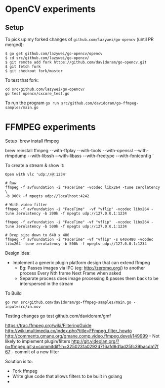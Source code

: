 # OpenCV experiments

## Setup

To pick up my forked changes of `github.com/lazywei/go-opencv` (until PR merged):
```
$ go get github.com/lazywei/go-opencv/opencv
$ cd src/github.com/lazywei/go-opencv/
$ git remote add fork https://github.com/davidoram/go-opencv.git
$ git fetch fork
$ git checkout fork/master
```

To test that fork:
```
cd src/github.com/lazywei/go-opencv/
go test opencv/cxcore_test.go
```

To run the program
`go run src/github.com/davidoram/go-ffmpeg-samples/main.go`






# FFMPEG experiments

Setup
`brew install ffmpeg

brew reinstall ffmpeg --with-ffplay --with-tools --with-openssl --with-rtmpdump --with-libssh --with-libass --with-freetype --with-fontconfig
`

To create a stream & show it:

```
Open with vlc 'udp://@:1234'

# Raw
ffmpeg -f avfoundation -i "FaceTime" -vcodec libx264 -tune zerolatency \
-b 900k -f mpegts udp://localhost:4242

# With video filter
ffmpeg -f avfoundation -i "FaceTime"  -vf "vflip" -vcodec libx264 -tune zerolatency -b 200k -f mpegts udp://127.0.0.1:1234

ffmpeg -f avfoundation -i "FaceTime" -vf "vflip"  -vcodec libx264 -tune zerolatency -b 500k -f mpegts udp://127.0.0.1:1234

# Drop size down to 640 x 480
ffmpeg -f avfoundation -i "FaceTime" -vf "vflip" -s 640x480 -vcodec libx264 -tune zerolatency -b 500k -f mpegts udp://127.0.0.1:1234
```

Design idea:
- Implement a generic plugin platform design that can extend ffmpeg
  - Eg: Passes images via IPC (eg: http://zeromq.org/) to another process
        Every Nth frame
        Next Frame when asked
  - Separate process does image processing & passes them back to be interspersed in the stream


To Build
```
go run src/github.com/davidoram/go-ffmpeg-samples/main.go -input=src/in.mov
```

Testing changes
go test github.com/davidoram/gmf

https://trac.ffmpeg.org/wiki/FilteringGuide
http://wiki.multimedia.cx/index.php?title=FFmpeg_filter_howto
http://comments.gmane.org/gmane.comp.video.ffmpeg.devel/149999 - Not likely to implement plugin/filters
http://git.videolan.org/?p=ffmpeg.git;a=commitdiff;h=3250231a0292d716afd9d1ad25fc39bacda17f67 - commit of a new filter


Solution is to:
- Fork ffmpeg
- Write glue code that allows filters to be built in golang
-

